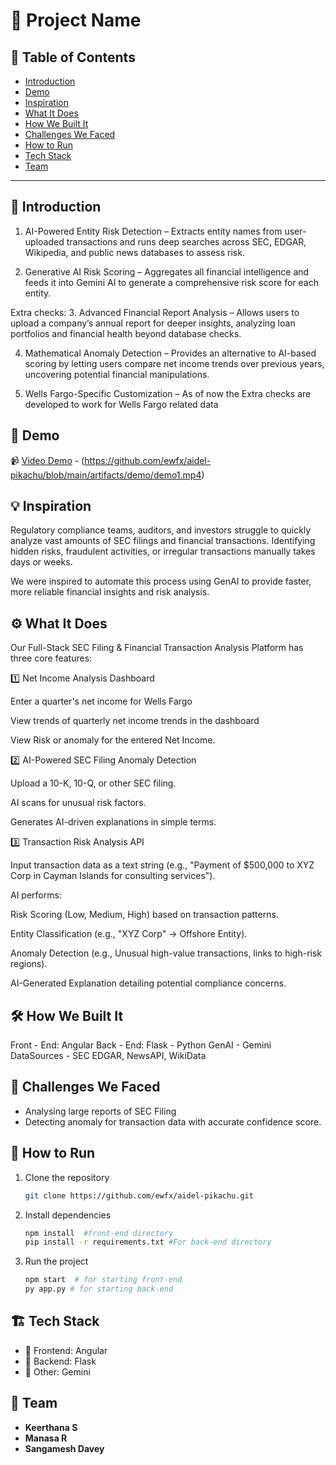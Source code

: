 # 🚀 Project Name

## 📌 Table of Contents
- [Introduction](#introduction)
- [Demo](#demo)
- [Inspiration](#inspiration)
- [What It Does](#what-it-does)
- [How We Built It](#how-we-built-it)
- [Challenges We Faced](#challenges-we-faced)
- [How to Run](#how-to-run)
- [Tech Stack](#tech-stack)
- [Team](#team)

---

## 🎯 Introduction
1. AI-Powered Entity Risk Detection – Extracts entity names from user-uploaded transactions and runs deep searches across SEC, EDGAR, Wikipedia, and public news databases to assess risk.

 2. Generative AI Risk Scoring – Aggregates all financial intelligence and feeds it into Gemini AI to generate a comprehensive risk score for each entity.

Extra checks:
 3. Advanced Financial Report Analysis – Allows users to upload a company’s annual report for deeper insights, analyzing loan portfolios and financial health beyond database checks.

 4. Mathematical Anomaly Detection – Provides an alternative to AI-based scoring by letting users compare net income trends over previous years, uncovering potential financial manipulations.

 5. Wells Fargo-Specific Customization – As of now the Extra checks are developed to work for Wells Fargo related data

## 🎥 Demo 
📹 [Video Demo](#) - (https://github.com/ewfx/aidel-pikachu/blob/main/artifacts/demo/demo1.mp4)

## 💡 Inspiration
Regulatory compliance teams, auditors, and investors struggle to quickly analyze vast amounts of SEC filings and financial transactions. Identifying hidden risks, fraudulent activities, or irregular transactions manually takes days or weeks.

We were inspired to automate this process using GenAI to provide faster, more reliable financial insights and risk analysis.

## ⚙️ What It Does
Our Full-Stack SEC Filing & Financial Transaction Analysis Platform has three core features:

1️⃣ Net Income Analysis Dashboard

   Enter a quarter's net income for Wells Fargo
   
   View trends of quarterly net income trends in the dashboard
   
   View Risk or anomaly for the entered Net Income.

2️⃣ AI-Powered SEC Filing Anomaly Detection

Upload a 10-K, 10-Q, or other SEC filing.

AI scans for unusual risk factors.

Generates AI-driven explanations in simple terms.

3️⃣ Transaction Risk Analysis API 

Input transaction data as a text string (e.g., "Payment of $500,000 to XYZ Corp in Cayman Islands for consulting services").

AI performs:

Risk Scoring (Low, Medium, High) based on transaction patterns.

Entity Classification (e.g., "XYZ Corp" → Offshore Entity).

Anomaly Detection (e.g., Unusual high-value transactions, links to high-risk regions).

AI-Generated Explanation detailing potential compliance concerns.

## 🛠️ How We Built It
Front - End: Angular
Back - End: Flask - Python
GenAI - Gemini
DataSources - SEC EDGAR, NewsAPI, WikiData

## 🚧 Challenges We Faced
 - Analysing large reports of SEC Filing
 - Detecting anomaly for transaction data with accurate confidence score.

## 🏃 How to Run
1. Clone the repository  
   ```sh
   git clone https://github.com/ewfx/aidel-pikachu.git
   ```
2. Install dependencies  
   ```sh
   npm install  #front-end directory
   pip install -r requirements.txt #For back-end directory
   ```
3. Run the project  
   ```sh
   npm start  # for starting front-end
   py app.py # for starting back-end
   ```

## 🏗️ Tech Stack
- 🔹 Frontend: Angular
- 🔹 Backend: Flask
- 🔹 Other: Gemini

## 👥 Team
- **Keerthana S** 
- **Manasa R**
- **Sangamesh Davey**
